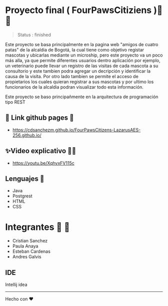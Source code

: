 # Proyecto final ( FourPawsCitiziens )🐶🐱

> Status : finished 

Este proyecto se basa principalmente en la pagina web "amigos de cuatro patas" de la alcaldia de Bogotá, la cual tiene como objetivo registar mascotas y ubicarlas mediante un microship, pero este proyecto va un poco más alla, ya que permite diferentes usuarios dentro aplicación por ejemplo, un veterinario puede llevar un registro de las visitas de cada mascota a su consultorio y este tambien podra agregar un decripción y identificar la causa de la visita. Por otro lado tambien se permite el acceso de propietarios los cuales quieran registrar a sus mascotas y por ultimo los funcionarios de la alcaldia podran visualizar todo esta información. 

Este proyecto se baso principañmente en la arquitectura de programación tipo REST 

## 🐾 Link github pages 🐾
- https://cdsanchezm.github.io/FourPawsCitizens-LazarusAES-256.github.io/
## ✨Video explicativo 🎥✨

  - https://youtu.be/XqhvxFV115c

## Lenguajes 🤖

- Java 
- Postgrest 
- HTML 
- CSS

# Integrantes 👨 👩
- Cristian Sanchez
- Paula Anaya
- Esteban Cardenas
- Andres Galvis

## IDE
Intellij idea 

<hr>

Hecho con ❤️
